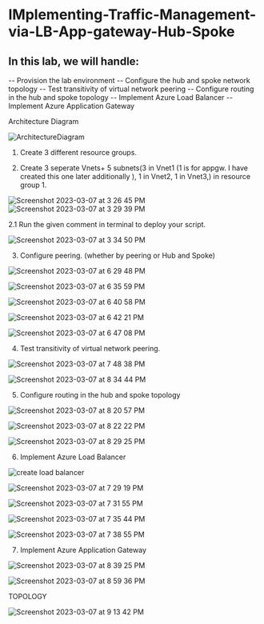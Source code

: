 # IMplementing-Traffic-Management-via-LB-App-gateway-Hub-Spoke

## In this lab, we will handle:

-- Provision the lab environment
-- Configure the hub and spoke network topology
-- Test transitivity of virtual network peering
-- Configure routing in the hub and spoke topology
-- Implement Azure Load Balancer
-- Implement Azure Application Gateway

Architecture Diagram

![ArchitectureDiagram](https://user-images.githubusercontent.com/121365233/223602419-6efaffdc-1fcb-4b06-b507-b939e1da4ff4.png)

1) Create 3 different resource groups.

2) Create 3 seperate Vnets+ 5 subnets(3 in Vnet1 (1 is for appgw. I have created this one later additionally ), 1 in Vnet2, 1 in Vnet3,) in resource group 1.

![Screenshot 2023-03-07 at 3 26 45 PM](https://user-images.githubusercontent.com/121365233/223544749-9901b35e-1395-4982-ae8e-883587d3d3c5.png)
![Screenshot 2023-03-07 at 3 29 39 PM](https://user-images.githubusercontent.com/121365233/223545315-4118edf4-864a-4d52-a171-96a09d140e6a.png)

2.1 Run the given comment in terminal to deploy your script.

![Screenshot 2023-03-07 at 3 34 50 PM](https://user-images.githubusercontent.com/121365233/223546598-b8247fba-e024-48f3-b440-a4c0b7a658c6.png)

3) Configure peering. (whether by peering or Hub and Spoke)

![Screenshot 2023-03-07 at 6 29 48 PM](https://user-images.githubusercontent.com/121365233/223604425-73fe72f4-534b-4662-99f5-78d9dad7a504.png)

![Screenshot 2023-03-07 at 6 35 59 PM](https://user-images.githubusercontent.com/121365233/223604463-7ba42447-2e19-4140-a226-d8706e1d8a3b.png)

![Screenshot 2023-03-07 at 6 40 58 PM](https://user-images.githubusercontent.com/121365233/223604508-ceb90a86-f483-41a4-b471-713670f81ebe.png)

![Screenshot 2023-03-07 at 6 42 21 PM](https://user-images.githubusercontent.com/121365233/223604537-9d9efc91-4322-4616-892c-95fe2bd59f2d.png)

![Screenshot 2023-03-07 at 6 47 08 PM](https://user-images.githubusercontent.com/121365233/223604621-bc06574c-d2e4-4c15-a69c-cd7296e82569.png)

4) Test transitivity of virtual network peering.

![Screenshot 2023-03-07 at 7 48 38 PM](https://user-images.githubusercontent.com/121365233/223605071-95543879-9b86-45d2-9468-714f00ed6fb6.png)

![Screenshot 2023-03-07 at 8 34 44 PM](https://user-images.githubusercontent.com/121365233/223605221-522560c7-cac5-4d87-8a63-e1fff1dd88b1.png)

5) Configure routing in the hub and spoke topology

![Screenshot 2023-03-07 at 8 20 57 PM](https://user-images.githubusercontent.com/121365233/223605844-14fbd971-7961-4962-96d5-ea52fced576d.png)

![Screenshot 2023-03-07 at 8 22 22 PM](https://user-images.githubusercontent.com/121365233/223605862-88281d2c-f782-44bf-b558-4bc887037d28.png)

![Screenshot 2023-03-07 at 8 29 25 PM](https://user-images.githubusercontent.com/121365233/223605892-d5466ccd-7070-4049-977d-e042d62cacb8.png)

6) Implement Azure Load Balancer

![create load balancer](https://user-images.githubusercontent.com/121365233/223606443-4a92faa4-b492-44ad-9b4e-7cd85bf5d269.png)

![Screenshot 2023-03-07 at 7 29 19 PM](https://user-images.githubusercontent.com/121365233/223606461-43580162-d669-4272-8901-aba516666b97.png)

![Screenshot 2023-03-07 at 7 31 55 PM](https://user-images.githubusercontent.com/121365233/223606478-2b764b60-9529-4d5d-9877-0ba8dca89728.png)

![Screenshot 2023-03-07 at 7 35 44 PM](https://user-images.githubusercontent.com/121365233/223606496-a07e2a34-64b4-436e-8036-569233c7383d.png)

![Screenshot 2023-03-07 at 7 38 55 PM](https://user-images.githubusercontent.com/121365233/223606520-baecd1f9-2cf0-42e8-830d-ff24a5b3d950.png)

7) Implement Azure Application Gateway

![Screenshot 2023-03-07 at 8 39 25 PM](https://user-images.githubusercontent.com/121365233/223606706-e3f8c5b0-625a-4d89-8acd-456aaf162008.png)

![Screenshot 2023-03-07 at 8 59 36 PM](https://user-images.githubusercontent.com/121365233/223606738-0d7fac73-8bad-45de-ba2a-bae39a85882a.png)

TOPOLOGY

![Screenshot 2023-03-07 at 9 13 42 PM](https://user-images.githubusercontent.com/121365233/223602263-d06a44ee-34b5-42fd-880b-020d61e621ab.png)

